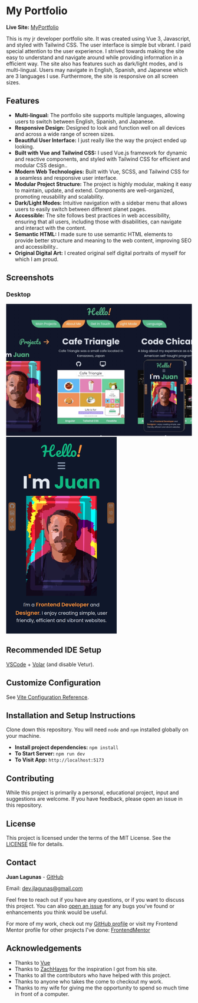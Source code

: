 # My Portfolio

**Live Site:** [MyPortfolio](https://dev-jlagunas.github.io/my-portfolio/)

This is my jr developer portfolio site. It was created using Vue 3, Javascript, and styled with Tailwind CSS. The user interface is simple but vibrant. I paid special attention to
the user experience. I strived towards making the site easy to understand and navigate around while providing information in a efficient way. The site also has features such as dark/light modes, and is multi-lingual. Users may navigate in English, Spanish, and Japanese which are 3 languages I use. Furthermore, the site is responsive on all screen sizes.

## Features

- **Multi-lingual:** The portfolio site supports multiple languages, allowing users to switch between English, Spanish, and Japanese.
- **Responsive Design:** Designed to look and function well on all devices and across a wide range of screen sizes.
- **Beautiful User Interface:** I just really like the way the project ended up looking.
- **Built with Vue and Tailwind CSS:** I used Vue.js framework for dynamic and reactive components, and styled with Tailwind CSS for efficient and modular CSS design..
- **Modern Web Technologies:** Built with Vue, SCSS, and Tailwind CSS for a seamless and responsive user interface.
- **Modular Project Structure:** The project is highly modular, making it easy to maintain, update, and extend. Components are well-organized, promoting reusability and scalability.
- **Dark/Light Modes:** Intuitive navigation with a sidebar menu that allows users to easily switch between different planet pages.
- **Accessible:** The site follows best practices in web accessibility, ensuring that all users, including those with disabilities, can navigate and interact with the content.
- **Semantic HTML:** I made sure to use semantic HTML elements to provide better structure and meaning to the web content, improving SEO and accessibility..
- **Original Digital Art:** I created original self digital portraits of myself for which I am proud.

## Screenshots

### Desktop

<p float="left">
  <img src="src/assets/screenshots/portfolio-screenshot-main.jpg" width="auto" alt="Desktop screenshot">
  <img src="src/assets/screenshots/portfolio-mobile-screenshot-main.png" width="300px" alt="Mobile screenshot">
</p>

## Recommended IDE Setup

[VSCode](https://code.visualstudio.com/) + [Volar](https://marketplace.visualstudio.com/items?itemName=Vue.volar) (and disable Vetur).

## Customize Configuration

See [Vite Configuration Reference](https://vitejs.dev/config/).

## Installation and Setup Instructions

Clone down this repository. You will need `node` and `npm` installed globally on your machine.

- **Install project dependencies:** `npm install`
- **To Start Server:** `npm run dev`
- **To Visit App:** `http://localhost:5173`

## Contributing

While this project is primarily a personal, educational project, input and suggestions are welcome. If you have feedback, please open an issue in this repository.

## License

This project is licensed under the terms of the MIT License. See the [LICENSE](LICENSE) file for details.

## Contact

**Juan Lagunas** - [GitHub](https://github.com/dev-jLagunas)

Email: dev.jlagunas@gmail.com

Feel free to reach out if you have any questions, or if you want to discuss this project. You can also [open an issue](https://github.com/dev-jLagunas/cosmic-neighborhood/issues/new) for any bugs you've found or enhancements you think would be useful.

For more of my work, check out my [GitHub profile](https://github.com/dev-jLagunas) or visit my Frontend Mentor profile for other projects I've done: [FrontendMentor](https://www.frontendmentor.io/profile/dev-jLagunas)

## Acknowledgements

- Thanks to [Vue](https://vuejs.org/)
- Thanks to [ZachHayes](https://zchry.org/) for the inspiration I got from his site.
- Thanks to all the contributors who have helped with this project.
- Thanks to anyone who takes the come to checkout my work.
- Thanks to my wife for giving me the opportunity to spend so much time in front of a computer.
